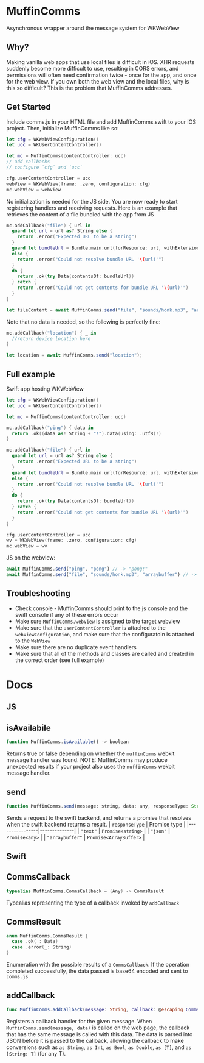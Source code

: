 # MuffinComms
Asynchronous wrapper around the message system for WKWebView

## Why?
Making vanilla web apps that use local files is difficult in iOS. XHR requests suddenly become more difficult to use, resulting in CORS errors, and permissions will often need confirmation twice - once for the app, and once for the web view. If you own both the web view and the local files, why is this so difficult? This is the problem that MuffinComms addresses.

## Get Started
Include comms.js in your HTML file and add MuffinComms.swift to your iOS project. Then, initialize MuffinComms like so:
```swift
let cfg = WKWebViewConfiguration()
let ucc = WKUserContentController()

let mc = MuffinComms(contentController: ucc)
// add callbacks
// configure `cfg` and `ucc`

cfg.userContentController = ucc
webView = WKWebView(frame: .zero, configuration: cfg)
mc.webView = webView
```
No initialization is needed for the JS side. You are now ready to start registering handlers and receiving requests. Here is an example that retrieves the content of a file bundled with the app from JS
```swift
mc.addCallback("file") { url in
  guard let url = url as? String else {
    return .error("Expected URL to be a string")
  }
  guard let bundleUrl = Bundle.main.url(forResource: url, withExtension: "", subdirectory: "site")
  else {
    return .error("Could not resolve bundle URL '\(url)'")
  }
  do {
    return .ok(try Data(contentsOf: bundleUrl))
  } catch {
    return .error("Could not get contents for bundle URL '\(url)'")
  }
}
```
```js
let fileContent = await MuffinComms.send("file", "sounds/honk.mp3", "arraybuffer"); // -> an arraybuffer containing the content of sounds/honk.mp3
```
Note that no data is needed, so the following is perfectly fine:
```swift
mc.addCallback("location") { _ in 
  //return device location here
}
```
```js
let location = await MuffinComms.send("location");
```
## Full example
Swift app hosting WKWebView
```swift
let cfg = WKWebViewConfiguration()
let ucc = WKUserContentController()

let mc = MuffinComms(contentController: ucc)

mc.addCallback("ping") { data in
  return .ok((data as! String + "!").data(using: .utf8)!)
}

mc.addCallback("file") { url in
  guard let url = url as? String else {
    return .error("Expected URL to be a string")
  }
  guard let bundleUrl = Bundle.main.url(forResource: url, withExtension: "", subdirectory: "site")
  else {
    return .error("Could not resolve bundle URL '\(url)'")
  }
  do {
    return .ok(try Data(contentsOf: bundleUrl))
  } catch {
    return .error("Could not get contents for bundle URL '\(url)'")
  }
}

cfg.userContentController = ucc
wv = WKWebView(frame: .zero, configuration: cfg)
mc.webView = wv
```
JS on the webview:
```js
await MuffinComms.send("ping", "pong") // -> "pong!"
await MuffinComms.send("file", "sounds/honk.mp3", "arraybuffer") // -> contents of `sounds/honk.mp3` as an ArrayBuffer
```

## Troubleshooting
+ Check console - MuffinComms should print to the js console and the swift console if any of these errors occur
+ Make sure `MuffinComms.webView` is assigned to the target webview
+ Make sure that the `userContentController` is attached to the `webViewConfiguration`, and make sure that the configuratoin is attached to the `WebView`
+ Make sure there are no duplicate event handlers
+ Make sure that all of the methods and classes are called and created in the correct order (see full example)

# Docs
## JS
## isAvailabile
```js
function MuffinComms.isAvailable() -> boolean
```
Returns true or false depending on whether the `muffinComms` webkit message handler was found. NOTE: MuffinComms may produce unexpected results if your project also uses the `muffinComms` wekbit message handler.

## send
```js
function MuffinComms.send(message: string, data: any, responseType: String = "text") -> Promise
```
Sends a request to the swift backend, and returns a promise that resolves when the swift backend returns a result.
| `responseType` | Promise type |
|----------------|--------------|
| `"text"`       | `Promise<string>` |
| `"json"`       | `Promise<any>` |
| `"arraybuffer"` | `Promise<ArrayBuffer>` |


## Swift
## CommsCallback
```swift
typealias MuffinComms.CommsCallback = (Any) -> CommsResult
```
Typealias representing the type of a callback invoked by `addCallback`

## CommsResult
```swift
enum MuffinComms.CommsResult {
  case .ok(_: Data)
  case .error(_: String)
}
```
Enumeration with the possible results of a `CommsCallback`. If the operation completed successfully, the data passed is base64 encoded and sent to `comms.js`

## addCallback
```swift
func MuffinComms.addCallback(message: String, callback: @escaping CommsCallback) -> Void
```
Registers a callback handler for the given message. When `MuffinComms.send(message, data)` is called on the web page, the callback that has the same message is called with this data.
The data is parsed into JSON before it is passed to the callback, allowing the callback to make conversions such as `as String`, `as Int`, `as Bool`, `as Double`, `as [T]`, and `as [String: T]` (for any T).

